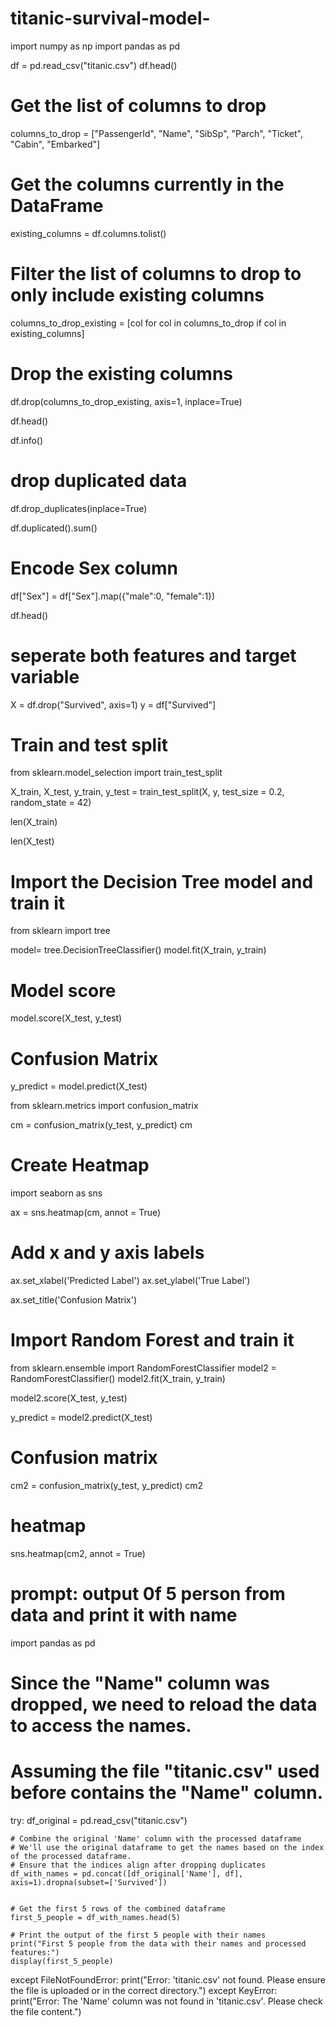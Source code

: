 # titanic-survival-model-
import numpy as np
import pandas as pd


df = pd.read_csv("titanic.csv")
df.head()

# Get the list of columns to drop
columns_to_drop = ["PassengerId", "Name", "SibSp", "Parch", "Ticket", "Cabin", "Embarked"]

# Get the columns currently in the DataFrame
existing_columns = df.columns.tolist()

# Filter the list of columns to drop to only include existing columns
columns_to_drop_existing = [col for col in columns_to_drop if col in existing_columns]

# Drop the existing columns
df.drop(columns_to_drop_existing, axis=1, inplace=True)

df.head()

df.info()


# drop duplicated data
df.drop_duplicates(inplace=True)

df.duplicated().sum()

# Encode Sex column 
df["Sex"] = df["Sex"].map({"male":0, "female":1})

df.head()


# seperate both features and target variable 
X = df.drop("Survived", axis=1)
y = df["Survived"]

# Train and test split
from sklearn.model_selection import train_test_split

X_train, X_test, y_train, y_test = train_test_split(X, y, test_size = 0.2, random_state = 42)

len(X_train)

len(X_test)

# Import the Decision Tree model and train it
from sklearn import tree

model= tree.DecisionTreeClassifier()
model.fit(X_train, y_train)


# Model score
model.score(X_test, y_test)

# Confusion Matrix
y_predict = model.predict(X_test)

from sklearn.metrics import confusion_matrix

cm = confusion_matrix(y_test, y_predict)
cm

# Create Heatmap
import seaborn as sns

ax = sns.heatmap(cm, annot = True)
# Add x and y axis labels
ax.set_xlabel('Predicted Label')
ax.set_ylabel('True Label')


ax.set_title('Confusion Matrix')


# Import Random Forest and train it
from sklearn.ensemble import RandomForestClassifier 
model2 = RandomForestClassifier()
model2.fit(X_train, y_train)

model2.score(X_test, y_test)

y_predict = model2.predict(X_test)

# Confusion matrix
cm2 = confusion_matrix(y_test, y_predict)
cm2

# heatmap
sns.heatmap(cm2, annot = True)


# prompt: output 0f 5 person from data and print it with name

import pandas as pd
# Since the "Name" column was dropped, we need to reload the data to access the names.
# Assuming the file "titanic.csv" used before contains the "Name" column.
try:
    df_original = pd.read_csv("titanic.csv")

    # Combine the original 'Name' column with the processed dataframe
    # We'll use the original dataframe to get the names based on the index of the processed dataframe.
    # Ensure that the indices align after dropping duplicates
    df_with_names = pd.concat([df_original['Name'], df], axis=1).dropna(subset=['Survived'])


    # Get the first 5 rows of the combined dataframe
    first_5_people = df_with_names.head(5)

    # Print the output of the first 5 people with their names
    print("First 5 people from the data with their names and processed features:")
    display(first_5_people)
except FileNotFoundError:
    print("Error: 'titanic.csv' not found. Please ensure the file is uploaded or in the correct directory.")
except KeyError:
    print("Error: The 'Name' column was not found in 'titanic.csv'. Please check the file content.")


